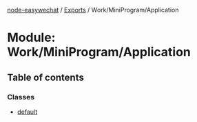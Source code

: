 [node-easywechat](../README.md) / [Exports](../modules.md) / Work/MiniProgram/Application

# Module: Work/MiniProgram/Application

## Table of contents

### Classes

- [default](../classes/Work_MiniProgram_Application.default.md)
